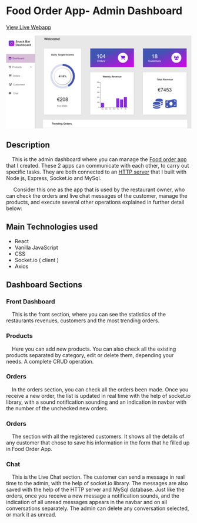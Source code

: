# Food Order App- Admin Dashboard

[View Live Webapp](https://6378372e9d407f764d34917b--subtle-nasturtium-5d32c7.netlify.app/#/)

![App Screenshot](dashboard.png)


## Description

&nbsp;&nbsp;&nbsp;&nbsp;This is the admin dashboard where you can manage the [Food order app](https://courageous-frangipane-c90c9e.netlify.app/) that I created. These 2 apps can communicate 
with each other, to carry out specific tasks. They are both connected to an 
[HTTP server](https://github.com/Aris-Empanta/restaurant-server) that I built with Node js, Express, Socket.io and MySql.

&nbsp;&nbsp;&nbsp;&nbsp;&nbsp;Consider this one as the app that is
 used by the restaurant owner, who can check the orders and live chat messages of the customer, manage the products, and execute several
other operations explained in further detail below: 

## Main Technologies used

- React
- Vanilla JavaScript
- CSS
- Socket.io ( client )
- Axios

## Dashboard Sections

### Front Dashboard

&nbsp;&nbsp;&nbsp;&nbsp;This is the front section, where you can see 
the statistics of the restaurants revenues, customers and the most trending orders.

### Products

&nbsp;&nbsp;&nbsp;&nbsp;Here you can add new products. You can also 
check all the existing products separated by category, edit or delete them, 
depending your needs. A complete CRUD operation.

### Orders

&nbsp;&nbsp;&nbsp;&nbsp;In the orders section, you can check all the orders been made.
Once you receive a new order, the list is updated in real time with the
help of socket.io library, with a sound notification sounding and an indication
in navbar with the number of the unchecked new orders.

### Orders

&nbsp;&nbsp;&nbsp;&nbsp;The section with all the registered customers. It shows
all the details of any customer that chose to save his information in the 
form that he filled up in Food Order App.

### Chat

&nbsp;&nbsp;&nbsp;&nbsp;This is the Live Chat section. The customer can
send a message in real time to the admin, with the help of socket.io library.
The messages are also saved with the help of the HTTP server and MySql database.
Just like the orders, once you receive a new message a notification sounds, and the 
indication of all unread messages appears in the navbar and on all conversations 
separately. The admin can delete any conversation selected, or 
mark it as unread.
